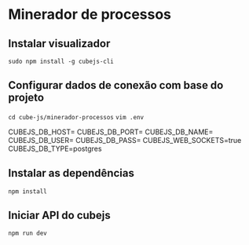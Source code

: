 # Minerador de processos

## Instalar visualizador

`sudo npm install -g cubejs-cli`

## Configurar dados de conexão com base do projeto

`cd cube-js/minerador-processos`
`vim .env`

CUBEJS_DB_HOST=<host>
CUBEJS_DB_PORT=<port>
CUBEJS_DB_NAME=<db>
CUBEJS_DB_USER=<user>
CUBEJS_DB_PASS=<passord>
CUBEJS_WEB_SOCKETS=true
CUBEJS_DB_TYPE=postgres

## Instalar as dependências

`npm install`

## Iniciar API do cubejs

`npm run dev`
